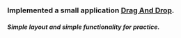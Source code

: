 
### Implemented a small application [Drag And Drop](https://vagoalex.github.io/V-DragAndDrop/).

##### Simple layout and simple functionality for practice.
